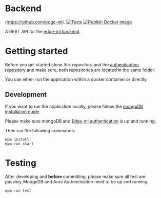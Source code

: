 # Backend
(https://github.com/edge-ml).
[![Tests](https://github.com/edge-ml/backend/actions/workflows/tests.yml/badge.svg)](https://github.com/edge-ml/backend/actions/workflows/tests.yml)
[![Publish Docker image](https://github.com/edge-ml/backend/actions/workflows/publishDocker.yml/badge.svg)](https://github.com/edge-ml/backend/actions/workflows/publishDocker.yml)

A REST API for the <a href="https://github.com/edge-ml/backend">edge-ml backend</a>.

# Getting started
Before you get started clone *this repository* and the <a href="https://github.com/edge-ml/authentication/">authentication repository</a>
and make sure, both repositories are located in the same folder.

You can either run the application within a docker container or directly.

## Development
If you want to run the application locally, please follow the 
<a href="https://docs.mongodb.com/manual/installation/">mongoDB installation guide</a>.

Please make sure mongoDB and <a href="https://github.com/edge-ml/authentication/">Edge-ml authentication</a>
is up and running.

Then run the following commands:
                                                                     
```
npm install
npm run start
```

# Testing
After developing and **before** committing, please make sure all test are passing. MongoDB and Aura Authentication
need to be up and running.

```
npm run test
```

